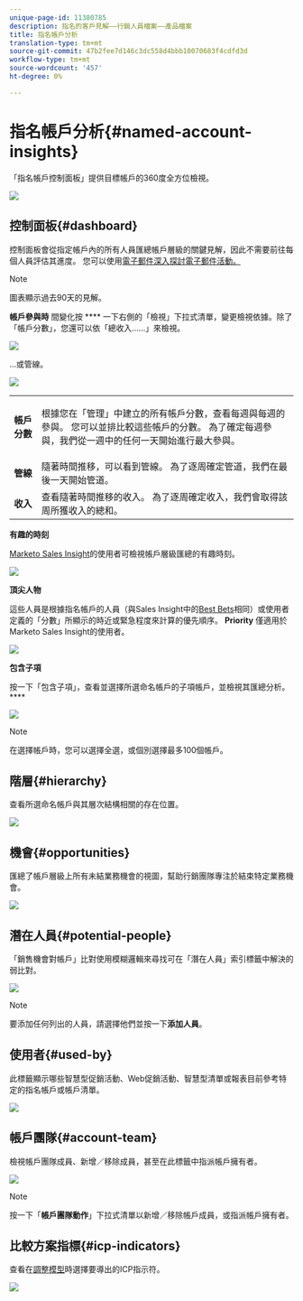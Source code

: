 ```yaml
---
unique-page-id: 11380785
description: 指名的客戶見解——行銷人員檔案——產品檔案
title: 指名帳戶分析
translation-type: tm+mt
source-git-commit: 47b2fee7d146c3dc558d4bbb10070683f4cdfd3d
workflow-type: tm+mt
source-wordcount: '457'
ht-degree: 0%

---
```



# 指名帳戶分析{#named-account-insights}

「指名帳戶控制面板」提供目標帳戶的360度全方位檢視。

![](assets/one-1.png)

## 控制面板{#dashboard}

控制面板會從指定帳戶內的所有人員匯總帳戶層級的關鍵見解，因此不需要前往每個人員評估其進度。 您可以使用[電子郵件深入探討電子郵件活動。](http://docs.marketo.com/display/DOCS/Filtering+in+Email+Insights#FilteringinEmailInsights-AccountBasedMarketing)

>[!NOTE]
>
>圖表顯示過去90天的見解。

**帳戶參與時** 間變化按 **** 一下右側的「檢視」下拉式清單，變更檢視依據。除了「帳戶分數」，您還可以依「總收入……」來檢視。

![](assets/two-new.png)

...或管線。

![](assets/three-new.png)

<table> 
 <tbody> 
  <tr> 
   <td><strong>帳戶分數</strong></td> 
   <td><p>根據您在「管理」中建立的所有帳戶分數，查看每週與每週的參與。 您可以並排比較這些帳戶的分數。 為了確定每週參與，我們從一週中的任何一天開始進行最大參與。</p></td> 
  </tr> 
  <tr> 
   <td><strong>管線</strong></td> 
   <td>隨著時間推移，可以看到管線。 為了逐周確定管道，我們在最後一天開始管道。</td> 
  </tr> 
  <tr> 
   <td><strong>收入</strong></td> 
   <td>查看隨著時間推移的收入。 為了逐周確定收入，我們會取得該周所獲收入的總和。</td> 
  </tr> 
 </tbody> 
</table>

**有趣的時刻**

[Marketo Sales Insight](http://docs.marketo.com/display/DOCS/Marketo+Sales+Insight)的使用者可檢視帳戶層級匯總的有趣時刻。

![](assets/int-mom.png)

**頂尖人物**

這些人員是根據指名帳戶的人員（與Sales Insight中的[Best Bets](http://docs.marketo.com/display/DOCS/Priority,+Urgency,+Relative+Score,+and+Best+Bets)相同）或使用者定義的「分數」所顯示的時近或緊急程度來計算的優先順序。 **Priority** 僅適用於Marketo Sales Insight的使用者。

![](assets/top-ten.png)

**包含子項**

按一下「包含子項」，查看並選擇所選命名帳戶的子項帳戶，並檢視其匯總分析。****

![](assets/abm.png)

>[!NOTE]
>
>在選擇帳戶時，您可以選擇全選，或個別選擇最多100個帳戶。

## 階層{#hierarchy}

查看所選命名帳戶與其層次結構相關的存在位置。

![](assets/hierarchy.png)

## 機會{#opportunities}

匯總了帳戶層級上所有未結業務機會的視圖，幫助行銷團隊專注於結束特定業務機會。

![](assets/four-1.png)

## 潛在人員{#potential-people}

「銷售機會對帳戶」比對使用模糊邏輯來尋找可在「潛在人員」索引標籤中解決的弱比對。

![](assets/five-1.png)

>[!NOTE]
>
>要添加任何列出的人員，請選擇他們並按一下&#x200B;**添加人員**。

## 使用者{#used-by}

此標籤顯示哪些智慧型促銷活動、Web促銷活動、智慧型清單或報表目前參考特定的指名帳戶或帳戶清單。

![](assets/six-1.png)

## 帳戶團隊{#account-team}

檢視帳戶團隊成員、新增／移除成員，甚至在此標籤中指派帳戶擁有者。

![](assets/seven-1.png)

>[!NOTE]
>
>按一下「**帳戶團隊動作**」下拉式清單以新增／移除帳戶成員，或指派帳戶擁有者。

## 比較方案指標{#icp-indicators}

查看在[調整模型](http://docs.marketo.com/display/DOCS/Account+AI+Overview#AccountAIOverview-ModelTuning)時選擇要導出的ICP指示符。

![](assets/eight.png)

